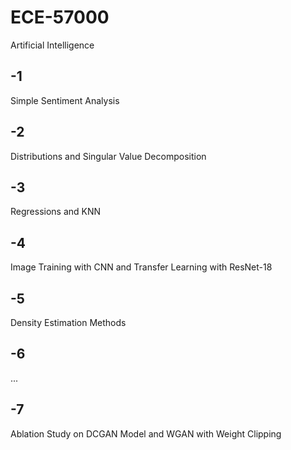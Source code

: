 # ECE-57000
Artificial Intelligence

## -1
Simple Sentiment Analysis

## -2
Distributions and Singular Value Decomposition

## -3
Regressions and KNN

## -4
Image Training with CNN and Transfer Learning with ResNet-18

## -5
Density Estimation Methods

## -6
...

## -7
Ablation Study on DCGAN Model and WGAN with Weight Clipping

